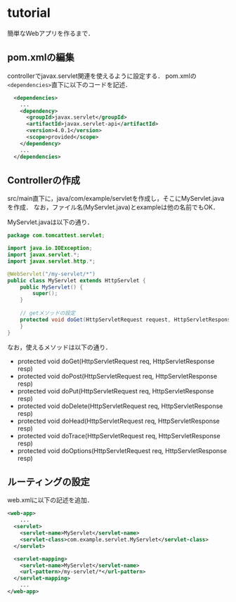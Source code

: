 # tutorial
簡単なWebアプリを作るまで．

## pom.xmlの編集
controllerでjavax.servlet関連を使えるように設定する．
pom.xmlの`<dependencies>`直下に以下のコードを記述．

```xml
  <dependencies>
    ...
    <dependency>
      <groupId>javax.servlet</groupId>
      <artifactId>javax.servlet-api</artifactId>
      <version>4.0.1</version>
      <scope>provided</scope>
    </dependency>
    ...
  </dependencies>
```

## Controllerの作成
src/main直下に，java/com/example/servletを作成し，そこにMyServlet.javaを作成．
なお，ファイル名(MyServlet.java)とexampleは他の名前でもOK．

MyServlet.javaは以下の通り．
```Java
package com.tomcattest.servlet;

import java.io.IOException;
import javax.servlet.*;
import javax.servlet.http.*;

@WebServlet("/my-servlet/*")
public class MyServlet extends HttpServlet {
    public MyServlet() {
        super();
    }
    
    // getメソッドの設定
    protected void doGet(HttpServletRequest request, HttpServletResponse response) throws IOException {
    }
}
```

なお，使えるメソッドは以下の通り．
- protected void doGet(HttpServletRequest req, HttpServletResponse resp)
- protected void doPost(HttpServletRequest req, HttpServletResponse resp)
- protected void doPut(HttpServletRequest req, HttpServletResponse resp)
- protected void doDelete(HttpServletRequest req, HttpServletResponse resp)
- protected void doHead(HttpServletRequest req, HttpServletResponse resp)
- protected void doTrace(HttpServletRequest req, HttpServletResponse resp)
- protected void doOptions(HttpServletRequest req, HttpServletResponse resp)


## ルーティングの設定
web.xmlに以下の記述を追加．
```xml
<web-app>
    ...
  <servlet>
    <servlet-name>MyServlet</servlet-name>
    <servlet-class>com.example.servlet.MyServlet</servlet-class>
  </servlet>

  <servlet-mapping>
    <servlet-name>MyServlet</servlet-name>
    <url-pattern>/my-servlet/*</url-pattern>
  </servlet-mapping>
    ...
</web-app>
```